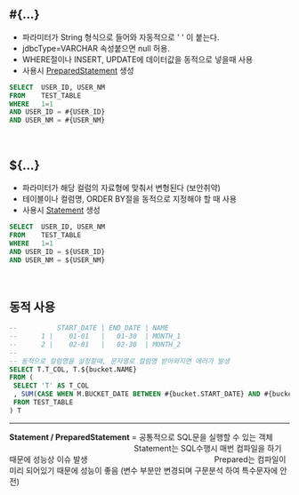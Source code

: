 <!-- --- --><!-- title: 파라미터 바인딩 --><!-- updated: 2023-01-06 07:49:19Z --><!-- created: 2022-12-14 08:38:50Z --><!-- latitude: 37.26357270 --><!-- longitude: 127.02860090 --><!-- altitude: 0.0000 --><!-- --- -->## #{...}- 파라미터가 String 형식으로 들어와 자동적으로 ' ' 이 붙는다.- jdbcType=VARCHAR 속성붙으면 null 허용.- WHERE절이나 INSERT, UPDATE에 데이터값을 동적으로 넣을때 사용- 사용시 <ins>PreparedStatement</ins> 생성```sqlSELECT	USER_ID, USER_NMFROM	TEST_TABLEWHERE	1=1AND	USER_ID = #{USER_ID}AND	USER_NM = #{USER_NM}```<br>## ${...}- 파라미터가 해당 컬럼의 자료형에 맞춰서 변형된다 (보안취약) - 테이블이나 컬럼명, ORDER BY절을 동적으로 지정해야 할 때 사용- 사용시 <ins>Statement</ins> 생성```sqlSELECT	USER_ID, USER_NMFROM	TEST_TABLEWHERE	1=1AND	USER_ID = ${USER_ID}AND	USER_NM = ${USER_NM}```<br>## 동적 사용```sql--          START_DATE | END_DATE | NAME--      1 |    01-01   |   01-30  | MONTH_1--      2 |    02-01   |   02-30  | MONTH_2---- 동적으로 컬럼명을 설정할때, 문자열로 컬럼명 받아와지면 에러가 발생SELECT T.T_COL, T.${bucket.NAME}FROM ( SELECT 'T' AS T_COL , SUM(CASE WHEN M.BUCKET_DATE BETWEEN #{bucket.START_DATE} AND #{bucket.END_DATE} THEN M.QTY ELSE 0 END) AS ${bucket.NAME} FROM TEST_TABLE) T```---**Statement / PreparedStatement** = 공통적으로 SQL문을 실행할 수 있는 객체&emsp;&emsp;&emsp;&emsp;&emsp;&emsp;&emsp;&emsp;&emsp;&emsp;&emsp;&emsp;&emsp;&emsp;&emsp;&emsp;Statement는 SQL수행시 매번 컴파일을 하기 때문에 성능상 이슈 발생&emsp;&emsp;&emsp;&emsp;&emsp;&emsp;&emsp;&emsp;&emsp;&emsp;&emsp;&emsp;&emsp;&emsp;&emsp;&emsp;Prepared는 컴파일이 미리 되어있기 때문에 성능이 좋음 (변수 부분만 변경되며 구문분석 하여 특수문자에 안전)